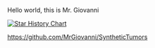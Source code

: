 Hello world, this is Mr. Giovanni

[![Star History Chart](https://api.star-history.com/svg?repos=MrGiovanni/SyntheticTumors&type=Date)](https://star-history.com/#MrGiovanni/SyntheticTumors&Date)

https://github.com/MrGiovanni/SyntheticTumors
